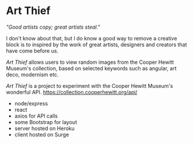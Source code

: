 # Art Thief

_"Good artists copy; great artists steal."_ 

I don't know about that, but I do know a good way to remove a creative block is to inspired by the work of great artists, designers and creators that have come before us. 

_Art Thief_ allows users to view random images from the Cooper Hewitt Museum's collection, based on selected keywords such as angular, art deco, modernism etc. 

_Art Thief_ is a project to experiment with the Cooper Hewitt Museum's wonderful API.
https://collection.cooperhewitt.org/api/

- node/express
- react
- axios for API calls
- some Bootstrap for layout
- server hosted on Heroku
- client hosted on Surge
